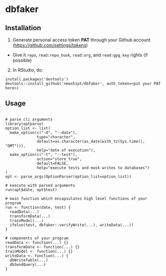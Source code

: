 
# dbfaker

## Installation

1. Generate personal access token __PAT__ through your Github account (https://github.com/settings/tokens)
  * Give it `repo`, `read:repo_hook`, `read:org`, and `read:gpg_key` rights (if possible)
2. In RStudio, do:
```{r eval=FALSE}
install.packages('devtools')
devtools::install_github('newshipt/dbfaker', auth_token=<put your PAT here>)
```

## Usage
```{r eval=FALSE}

# parse cli arguments
library(optparse)
option_list <- list(
  make_option(c("-d", "--date"),
              type="character",
              default=as.character(as_date(with_tz(Sys.time(), "GMT"))),
              help="date of execution"),
  make_option(c("-t", "--test"),
              action="store_true",
              default=FALSE,
              help="execute tests and mask writes to databases")
)
opt <- parse_args(OptionParser(option_list=option_list))

# execute with parsed arguments
run(opt$date, opt$test)

# main function which encapsulates high level functions of your program
run <- function(date, test) {
  readData(...)
  transformData(...)
  trainModel(...)
  ifelse(test, dbfaker::verifyWrite(...), writeData(...))
}

# components of your program
readData <- function(...) {}
transformData <- function(...) {}
trainModel <- function(...) {}
writeData <- function(...) {
  dbWriteTable(...)
  dbSendQuery(...)
}
```
